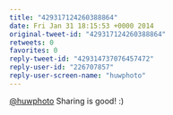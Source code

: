 ```yaml
---
title: "429317124260388864"
date: Fri Jan 31 18:15:53 +0000 2014
original-tweet-id: "429317124260388864"
retweets: 0
favorites: 0
reply-tweet-id: "429314737076457472"
reply-user-id: "226707857"
reply-user-screen-name: "huwphoto"
---
```

<a href="https://twitter.com/huwphoto">@huwphoto</a> Sharing is good! :)
